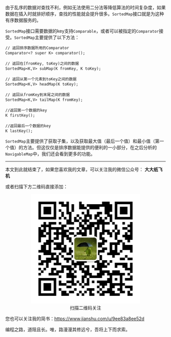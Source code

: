 由于乱序的数据对查找不利，例如无法使用二分法等降低算法的时间复杂度，如果数据在插入时就排好顺序，查找的性能就会提升很多。`SortedMap`接口就是为这种有序数据服务的。

`SortedMap`接口需要数据的key支持`Comparable`，或者可以被指定的`Comparator`接受。`SortedMap`主要提供了以下方法：

```
// 返回排序数据所用的Comparator
Comparator<? super K> comparator();

// 返回在[fromKey, toKey)之间的数据
SortedMap<K,V> subMap(K fromKey, K toKey);

// 返回从第一个元素到toKey之间的数据
SortedMap<K,V> headMap(K toKey);

// 返回从fromKey到末尾之间的数据
SortedMap<K,V> tailMap(K fromKey);

//返回第一个数据的key
K firstKey();

//返回最后一个数据的key
K lastKey();
```

`SortedMap`主要提供了获取子集，以及获取最大值（最后一个值）和最小值（第一个值）的方法。但这仅仅是排序数据能提供的便利的一小部分，在之后分析的`NavigableMap`中，我们还会看到更多的功能。

---

本文到此就结束了，如果您喜欢我的文章，可以关注我的微信公众号： **大大纸飞机** 

或者扫描下方二维码直接添加：

<div align="center"><img src ="./image/qrcode.jpg" /><br/>扫描二维码关注</div>

您也可以关注我的简书：https://www.jianshu.com/u/9ee83a8ee52d

编程之路，道阻且长。唯，路漫漫其修远兮，吾将上下而求索。